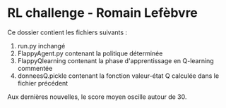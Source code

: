 # RL challenge - Romain Lefèbvre

Ce dossier contient les fichiers suivants :
1. run.py inchangé
2. FlappyAgent.py contenant la politique déterminée
3. FlappyQlearning contenant la phase d'apprentissage en Q-learning commentée
4. donneesQ.pickle contenant la fonction valeur-état Q calculée dans le fichier précédent

Aux dernières nouvelles, le score moyen oscille autour de 30.
